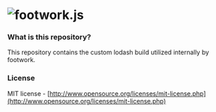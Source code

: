 ![footwork.js](https://raw.github.com/footworkjs/footwork/master/dist/gh-footwork-logo.png)
========

### What is this repository?

This repository contains the custom lodash build utilized internally by footwork.

### License

MIT license - [http://www.opensource.org/licenses/mit-license.php](http://www.opensource.org/licenses/mit-license.php)
